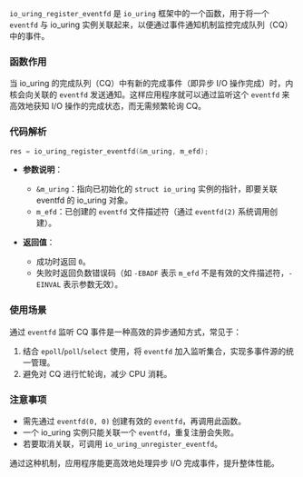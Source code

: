 `io_uring_register_eventfd` 是 `io_uring` 框架中的一个函数，用于将一个 `eventfd` 与 io_uring 实例关联起来，以便通过事件通知机制监控完成队列（CQ）中的事件。

### 函数作用
当 io_uring 的完成队列（CQ）中有新的完成事件（即异步 I/O 操作完成）时，内核会向关联的 `eventfd` 发送通知。这样应用程序就可以通过监听这个 `eventfd` 来高效地获知 I/O 操作的完成状态，而无需频繁轮询 CQ。

### 代码解析
```c
res = io_uring_register_eventfd(&m_uring, m_efd);
```

- **参数说明**：
  - `&m_uring`：指向已初始化的 `struct io_uring` 实例的指针，即要关联 eventfd 的 io_uring 对象。
  - `m_efd`：已创建的 `eventfd` 文件描述符（通过 `eventfd(2)` 系统调用创建）。

- **返回值**：
  - 成功时返回 `0`。
  - 失败时返回负数错误码（如 `-EBADF` 表示 `m_efd` 不是有效的文件描述符，`-EINVAL` 表示参数无效）。

### 使用场景
通过 `eventfd` 监听 CQ 事件是一种高效的异步通知方式，常见于：
1. 结合 `epoll`/`poll`/`select` 使用，将 `eventfd` 加入监听集合，实现多事件源的统一管理。
2. 避免对 CQ 进行忙轮询，减少 CPU 消耗。

### 注意事项
- 需先通过 `eventfd(0, 0)` 创建有效的 `eventfd`，再调用此函数。
- 一个 io_uring 实例只能关联一个 `eventfd`，重复注册会失败。
- 若要取消关联，可调用 `io_uring_unregister_eventfd`。

通过这种机制，应用程序能更高效地处理异步 I/O 完成事件，提升整体性能。
